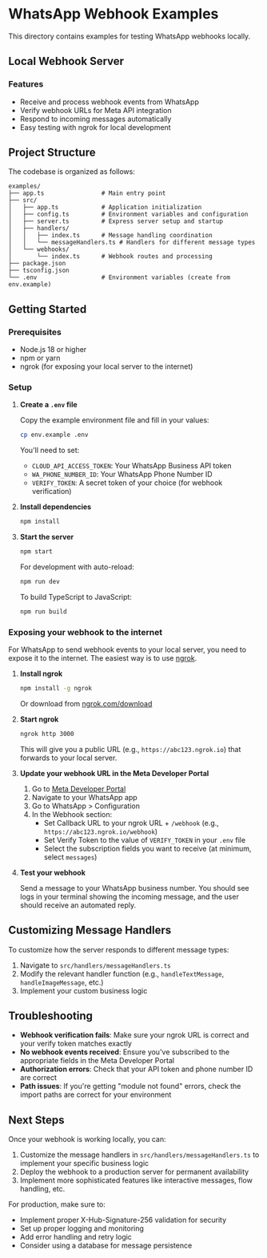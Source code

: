# WhatsApp Webhook Examples

This directory contains examples for testing WhatsApp webhooks locally.

## Local Webhook Server

### Features
- Receive and process webhook events from WhatsApp
- Verify webhook URLs for Meta API integration
- Respond to incoming messages automatically
- Easy testing with ngrok for local development

## Project Structure

The codebase is organized as follows:

```
examples/
├── app.ts                # Main entry point
├── src/
│   ├── app.ts            # Application initialization
│   ├── config.ts         # Environment variables and configuration
│   ├── server.ts         # Express server setup and startup
│   ├── handlers/
│   │   ├── index.ts      # Message handling coordination
│   │   └── messageHandlers.ts # Handlers for different message types
│   └── webhooks/
│       └── index.ts      # Webhook routes and processing
├── package.json
├── tsconfig.json
└── .env                  # Environment variables (create from env.example)
```

## Getting Started

### Prerequisites
- Node.js 18 or higher
- npm or yarn
- ngrok (for exposing your local server to the internet)

### Setup

1. **Create a `.env` file**

   Copy the example environment file and fill in your values:
   ```bash
   cp env.example .env
   ```

   You'll need to set:
   - `CLOUD_API_ACCESS_TOKEN`: Your WhatsApp Business API token
   - `WA_PHONE_NUMBER_ID`: Your WhatsApp Phone Number ID
   - `VERIFY_TOKEN`: A secret token of your choice (for webhook verification)

2. **Install dependencies**

   ```bash
   npm install
   ```

3. **Start the server**

   ```bash
   npm start
   ```

   For development with auto-reload:
   ```bash
   npm run dev
   ```

   To build TypeScript to JavaScript:
   ```bash
   npm run build
   ```

### Exposing your webhook to the internet

For WhatsApp to send webhook events to your local server, you need to expose it to the internet. The easiest way is to use [ngrok](https://ngrok.com/).

1. **Install ngrok**

   ```bash
   npm install -g ngrok
   ```
   
   Or download from [ngrok.com/download](https://ngrok.com/download)

2. **Start ngrok**

   ```bash
   ngrok http 3000
   ```
   
   This will give you a public URL (e.g., `https://abc123.ngrok.io`) that forwards to your local server.

3. **Update your webhook URL in the Meta Developer Portal**

   1. Go to [Meta Developer Portal](https://developers.facebook.com/)
   2. Navigate to your WhatsApp app
   3. Go to WhatsApp > Configuration
   4. In the Webhook section:
      - Set Callback URL to your ngrok URL + `/webhook` (e.g., `https://abc123.ngrok.io/webhook`)
      - Set Verify Token to the value of `VERIFY_TOKEN` in your `.env` file
      - Select the subscription fields you want to receive (at minimum, select `messages`)

4. **Test your webhook**

   Send a message to your WhatsApp business number. You should see logs in your terminal showing the incoming message, and the user should receive an automated reply.

## Customizing Message Handlers

To customize how the server responds to different message types:

1. Navigate to `src/handlers/messageHandlers.ts`
2. Modify the relevant handler function (e.g., `handleTextMessage`, `handleImageMessage`, etc.)
3. Implement your custom business logic

## Troubleshooting

- **Webhook verification fails**: Make sure your ngrok URL is correct and your verify token matches exactly
- **No webhook events received**: Ensure you've subscribed to the appropriate fields in the Meta Developer Portal
- **Authorization errors**: Check that your API token and phone number ID are correct
- **Path issues**: If you're getting "module not found" errors, check the import paths are correct for your environment

## Next Steps

Once your webhook is working locally, you can:
1. Customize the message handlers in `src/handlers/messageHandlers.ts` to implement your specific business logic
2. Deploy the webhook to a production server for permanent availability
3. Implement more sophisticated features like interactive messages, flow handling, etc.

For production, make sure to:
- Implement proper X-Hub-Signature-256 validation for security
- Set up proper logging and monitoring
- Add error handling and retry logic
- Consider using a database for message persistence 